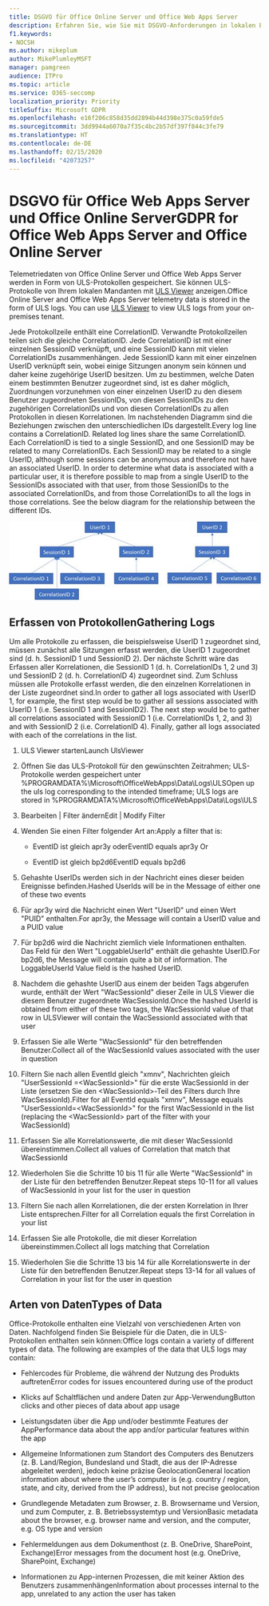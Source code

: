 ```yaml
---
title: DSGVO für Office Online Server und Office Web Apps Server
description: Erfahren Sie, wie Sie mit DSGVO-Anforderungen in lokalen Exchange Server-Installationen umgehen.
f1.keywords:
- NOCSH
ms.author: mikeplum
author: MikePlumleyMSFT
manager: pamgreen
audience: ITPro
ms.topic: article
ms.service: O365-seccomp
localization_priority: Priority
titleSuffix: Microsoft GDPR
ms.openlocfilehash: e16f206c858d35dd2894b44d398e375c0a59fde5
ms.sourcegitcommit: 3dd9944a6070a7f35c4bc2b57df397f844c3fe79
ms.translationtype: HT
ms.contentlocale: de-DE
ms.lasthandoff: 02/15/2020
ms.locfileid: "42073257"
---
```

# <a name="gdpr-for-office-web-apps-server-and-office-online-server"></a><span data-ttu-id="d03b0-103">DSGVO für Office Web Apps Server und Office Online Server</span><span class="sxs-lookup"><span data-stu-id="d03b0-103">GDPR for Office Web Apps Server and Office Online Server</span></span>

<span data-ttu-id="d03b0-p101">Telemetriedaten von Office Online Server und Office Web Apps Server werden in Form von ULS-Protokollen gespeichert. Sie können ULS-Protokolle von Ihrem lokalen Mandanten mit [ULS Viewer](https://www.microsoft.com/download/details.aspx?id=44020) anzeigen.</span><span class="sxs-lookup"><span data-stu-id="d03b0-p101">Office Online Server and Office Web Apps Server telemetry data is stored in the form of ULS logs. You can use [ULS Viewer](https://www.microsoft.com/download/details.aspx?id=44020) to view ULS logs from your on-premises tenant.</span></span>

<span data-ttu-id="d03b0-p102">Jede Protokollzeile enthält eine CorrelationID. Verwandte Protokollzeilen teilen sich die gleiche CorrelationID. Jede CorrelationID ist mit einer einzelnen SessionID verknüpft, und eine SessionID kann mit vielen CorrelationIDs zusammenhängen. Jede SessionID kann mit einer einzelnen UserID verknüpft sein, wobei einige Sitzungen anonym sein können und daher keine zugehörige UserID besitzen. Um zu bestimmen, welche Daten einem bestimmten Benutzer zugeordnet sind, ist es daher möglich, Zuordnungen vorzunehmen von einer einzelnen UserID zu den diesem Benutzer zugeordneten SessionIDs, von diesen SessionIDs zu den zugehörigen CorrelationIDs und von diesen CorrelationIDs zu allen Protokollen in diesen Korrelationen. Im nachstehenden Diagramm sind die Beziehungen zwischen den unterschiedlichen IDs dargestellt.</span><span class="sxs-lookup"><span data-stu-id="d03b0-p102">Every log line contains a CorrelationID. Related log lines share the same CorrelationID. Each CorrelationID is tied to a single SessionID, and one SessionID may be related to many CorrelationIDs. Each SessionID may be related to a single UserID, although some sessions can be anonymous and therefore not have an associated UserID. In order to determine what data is associated with a particular user, it is therefore possible to map from a single UserID to the SessionIDs associated with that user, from those SessionIDs to the associated CorrelationIDs, and from those CorrelationIDs to all the logs in those correlations. See the below diagram for the relationship between the different IDs.</span></span>

![](../media/gdpr-for-office-online-server-image1.jpg)

## <a name="gathering-logs"></a><span data-ttu-id="d03b0-112">Erfassen von Protokollen</span><span class="sxs-lookup"><span data-stu-id="d03b0-112">Gathering Logs</span></span>

<span data-ttu-id="d03b0-p103">Um alle Protokolle zu erfassen, die beispielsweise UserID 1 zugeordnet sind, müssen zunächst alle Sitzungen erfasst werden, die UserID 1 zugeordnet sind (d. h. SessionID 1 und SessionID 2). Der nächste Schritt wäre das Erfassen aller Korrelationen, die SessionID 1 (d. h. CorrelationIDs 1, 2 und 3) und SessionID 2 (d. h. CorrelationID 4) zugeordnet sind. Zum Schluss müssen alle Protokolle erfasst werden, die den einzelnen Korrelationen in der Liste zugeordnet sind.</span><span class="sxs-lookup"><span data-stu-id="d03b0-p103">In order to gather all logs associated with UserID 1, for example, the first step would be to gather all sessions associated with UserID 1 (i.e. SessionID 1 and SessionID2). The next step would be to gather all correlations associated with SessionID 1 (i.e. CorrelationIDs 1, 2, and 3) and with SessionID 2 (i.e. CorrelationID 4). Finally, gather all logs associated with each of the correlations in the list.</span></span>

1.  <span data-ttu-id="d03b0-116">ULS Viewer starten</span><span class="sxs-lookup"><span data-stu-id="d03b0-116">Launch UlsViewer</span></span>

2.  <span data-ttu-id="d03b0-117">Öffnen Sie das ULS-Protokoll für den gewünschten Zeitrahmen; ULS-Protokolle werden gespeichert unter %PROGRAMDATA%\\Microsoft\\OfficeWebApps\\Data\\Logs\\ULS</span><span class="sxs-lookup"><span data-stu-id="d03b0-117">Open up the uls log corresponding to the intended timeframe; ULS logs are stored in %PROGRAMDATA%\\Microsoft\\OfficeWebApps\\Data\\Logs\\ULS</span></span>

3.  <span data-ttu-id="d03b0-118">Bearbeiten | Filter ändern</span><span class="sxs-lookup"><span data-stu-id="d03b0-118">Edit | Modify Filter</span></span>

4.  <span data-ttu-id="d03b0-119">Wenden Sie einen Filter folgender Art an:</span><span class="sxs-lookup"><span data-stu-id="d03b0-119">Apply a filter that is:</span></span>

    -   <span data-ttu-id="d03b0-120">EventID ist gleich apr3y oder</span><span class="sxs-lookup"><span data-stu-id="d03b0-120">EventID equals apr3y Or</span></span>

    -   <span data-ttu-id="d03b0-121">EventID ist gleich bp2d6</span><span class="sxs-lookup"><span data-stu-id="d03b0-121">EventID equals bp2d6</span></span>

5.  <span data-ttu-id="d03b0-122">Gehashte UserIDs werden sich in der Nachricht eines dieser beiden Ereignisse befinden.</span><span class="sxs-lookup"><span data-stu-id="d03b0-122">Hashed UserIds will be in the Message of either one of these two events</span></span>

6.  <span data-ttu-id="d03b0-123">Für apr3y wird die Nachricht einen Wert "UserID" und einen Wert "PUID" enthalten.</span><span class="sxs-lookup"><span data-stu-id="d03b0-123">For apr3y, the Message will contain a UserID value and a PUID value</span></span>

7.  <span data-ttu-id="d03b0-p104">Für bp2d6 wird die Nachricht ziemlich viele Informationen enthalten. Das Feld für den Wert "LoggableUserId" enthält die gehashte UserID.</span><span class="sxs-lookup"><span data-stu-id="d03b0-p104">For bp2d6, the Message will contain quite a bit of information. The LoggableUserId Value field is the hashed UserID.</span></span>

8.  <span data-ttu-id="d03b0-126">Nachdem die gehashte UserID aus einem der beiden Tags abgerufen wurde, enthält der Wert "WacSessionId" dieser Zeile in ULS Viewer die diesem Benutzer zugeordnete WacSessionId.</span><span class="sxs-lookup"><span data-stu-id="d03b0-126">Once the hashed UserId is obtained from either of these two tags, the WacSessionId value of that row in ULSViewer will contain the WacSessionId associated with that user</span></span>

9.  <span data-ttu-id="d03b0-127">Erfassen Sie alle Werte "WacSessionId" für den betreffenden Benutzer.</span><span class="sxs-lookup"><span data-stu-id="d03b0-127">Collect all of the WacSessionId values associated with the user in question</span></span>

10. <span data-ttu-id="d03b0-128">Filtern Sie nach allen EventId gleich "xmnv", Nachrichten gleich "UserSessionId =\<WacSessionId\>" für die erste WacSessionId in der Liste (ersetzen Sie den \<WacSessionId\>-Teil des Filters durch Ihre WacSessionId).</span><span class="sxs-lookup"><span data-stu-id="d03b0-128">Filter for all EventId equals "xmnv", Message equals "UserSessionId=\<WacSessionId\>" for the first WacSessionId in the list (replacing the \<WacSessionId\> part of the filter with your WacSessionId)</span></span>

11. <span data-ttu-id="d03b0-129">Erfassen Sie alle Korrelationswerte, die mit dieser WacSessionId übereinstimmen.</span><span class="sxs-lookup"><span data-stu-id="d03b0-129">Collect all values of Correlation that match that WacSessionId</span></span>

12. <span data-ttu-id="d03b0-130">Wiederholen Sie die Schritte 10 bis 11 für alle Werte "WacSessionId" in der Liste für den betreffenden Benutzer.</span><span class="sxs-lookup"><span data-stu-id="d03b0-130">Repeat steps 10-11 for all values of WacSessionId in your list for the user in question</span></span>

13. <span data-ttu-id="d03b0-131">Filtern Sie nach allen Korrelationen, die der ersten Korrelation in Ihrer Liste entsprechen.</span><span class="sxs-lookup"><span data-stu-id="d03b0-131">Filter for all Correlation equals the first Correlation in your list</span></span>

14. <span data-ttu-id="d03b0-132">Erfassen Sie alle Protokolle, die mit dieser Korrelation übereinstimmen.</span><span class="sxs-lookup"><span data-stu-id="d03b0-132">Collect all logs matching that Correlation</span></span>

15. <span data-ttu-id="d03b0-133">Wiederholen Sie die Schritte 13 bis 14 für alle Korrelationswerte in der Liste für den betreffenden Benutzer.</span><span class="sxs-lookup"><span data-stu-id="d03b0-133">Repeat steps 13-14 for all values of Correlation in your list for the user in question</span></span>

## <a name="types-of-data"></a><span data-ttu-id="d03b0-134">Arten von Daten</span><span class="sxs-lookup"><span data-stu-id="d03b0-134">Types of Data</span></span>

<span data-ttu-id="d03b0-p105">Office-Protokolle enthalten eine Vielzahl von verschiedenen Arten von Daten. Nachfolgend finden Sie Beispiele für die Daten, die in ULS-Protokollen enthalten sein können:</span><span class="sxs-lookup"><span data-stu-id="d03b0-p105">Office logs contain a variety of different types of data. The following are examples of the data that ULS logs may contain:</span></span>

-   <span data-ttu-id="d03b0-137">Fehlercodes für Probleme, die während der Nutzung des Produkts auftreten</span><span class="sxs-lookup"><span data-stu-id="d03b0-137">Error codes for issues encountered during use of the product</span></span>

-   <span data-ttu-id="d03b0-138">Klicks auf Schaltflächen und andere Daten zur App-Verwendung</span><span class="sxs-lookup"><span data-stu-id="d03b0-138">Button clicks and other pieces of data about app usage</span></span>

-   <span data-ttu-id="d03b0-139">Leistungsdaten über die App und/oder bestimmte Features der App</span><span class="sxs-lookup"><span data-stu-id="d03b0-139">Performance data about the app and/or particular features within the app</span></span>

-   <span data-ttu-id="d03b0-140">Allgemeine Informationen zum Standort des Computers des Benutzers (z. B. Land/Region, Bundesland und Stadt, die aus der IP-Adresse abgeleitet werden), jedoch keine präzise Geolocation</span><span class="sxs-lookup"><span data-stu-id="d03b0-140">General location information about where the user’s computer is (e.g. country / region, state, and city, derived from the IP address), but not precise geolocation</span></span>

-   <span data-ttu-id="d03b0-141">Grundlegende Metadaten zum Browser, z. B. Browsername und Version, und zum Computer, z. B. Betriebssystemtyp und Version</span><span class="sxs-lookup"><span data-stu-id="d03b0-141">Basic metadata about the browser, e.g. browser name and version, and the computer, e.g. OS type and version</span></span>

-   <span data-ttu-id="d03b0-142">Fehlermeldungen aus dem Dokumenthost (z. B. OneDrive, SharePoint, Exchange)</span><span class="sxs-lookup"><span data-stu-id="d03b0-142">Error messages from the document host (e.g. OneDrive, SharePoint, Exchange)</span></span>

-   <span data-ttu-id="d03b0-143">Informationen zu App-internen Prozessen, die mit keiner Aktion des Benutzers zusammenhängen</span><span class="sxs-lookup"><span data-stu-id="d03b0-143">Information about processes internal to the app, unrelated to any action the user has taken</span></span>
